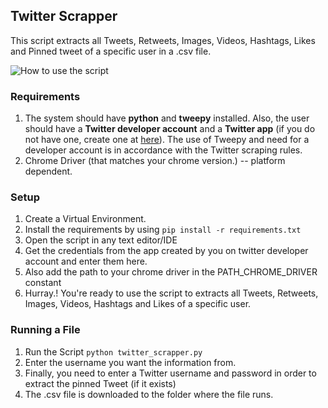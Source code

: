## Twitter Scrapper

This script extracts all Tweets, Retweets, Images, Videos, Hashtags, Likes and Pinned tweet of a specific user in a .csv file.

![How to use the script](https://i.ibb.co/mcjK65f/Tweeter-Scrapper.png)

### Requirements

1. The system should have  **python**  and  **tweepy**  installed. Also, the user should have a  **Twitter developer account**  and a  **Twitter app**  (if you do not have one, create one at  [here](https://developer.twitter.com/)). The use of Tweepy and need for a developer account is in accordance with the Twitter scraping rules.
2.  Chrome Driver (that matches your chrome version.) -- platform dependent.

### Setup

1.  Create a Virtual Environment.
2.  Install the requirements by using  `pip install -r requirements.txt`
3. Open the script in any text editor/IDE
4. Get the credentials from the app created by you on twitter developer account and enter them here.
5. Also add the path to your chrome driver in the PATH_CHROME_DRIVER constant
6.  Hurray.! You're ready to use the script to extracts all Tweets, Retweets, Images, Videos, Hashtags and Likes of a specific user.

### Running a File

1.  Run the Script  `python twitter_scrapper.py`
3.  Enter the username you want the information from.
4. Finally, you need to enter a Twitter username and password in order to extract the pinned Tweet (if it exists)
5. The .csv file is downloaded to the folder where the file runs.